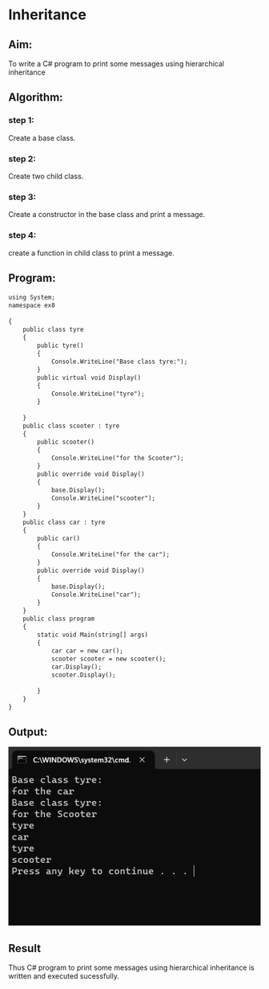 # Inheritance

## Aim:
To write a C# program to print some messages using hierarchical inheritance
## Algorithm:
### step 1:
Create a base class.

### step 2:
Create two child class.

### step 3:
Create a constructor in the base class and print a message.

### step 4:
create a function in child class to print a message.
## Program:
```
using System;
namespace ex8

{
    public class tyre
    {
        public tyre()
        {
            Console.WriteLine("Base class tyre:");
        }
        public virtual void Display()
        {
            Console.WriteLine("tyre");
        }

    }
    public class scooter : tyre
    {
        public scooter()
        {
            Console.WriteLine("for the Scooter");
        }
        public override void Display()
        {
            base.Display();
            Console.WriteLine("scooter");
        }
    }
    public class car : tyre
    {
        public car()
        {
            Console.WriteLine("for the car");
        }
        public override void Display()
        {
            base.Display();
            Console.WriteLine("car");
        }
    }
    public class program
    {
        static void Main(string[] args)
        {
            car car = new car();
            scooter scooter = new scooter();
            car.Display();
            scooter.Display();

        }
    }
}
```

## Output:
![o](ex8cc.png)

## Result
Thus C# program to print some messages using hierarchical inheritance is written and executed sucessfully.
